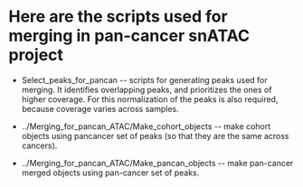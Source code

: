 # Here are the scripts used for merging in pan-cancer snATAC project

* Select_peaks_for_pancan -- scripts for generating peaks used for merging. It identifies overlapping peaks, and prioritizes the ones of higher coverage. For this normalization of the peaks is also required, because coverage varies across samples.

* ../Merging_for_pancan_ATAC/Make_cohort_objects -- make cohort objects using pancancer set of peaks (so that they are the same across cancers).

* ../Merging_for_pancan_ATAC/Make_pancan_objects -- make pan-cancer merged objects using pan-cancer set of peaks.